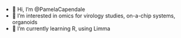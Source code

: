 - 👋 Hi, I’m @PamelaCapendale
- 👀 I’m interested in omics for virology studies, on-a-chip systems, organoids
- 🌱 I’m currently learning R, using Limma 

<!---
PamelaCapendale/PamelaCapendale is a ✨ special ✨ repository because its `README.md` (this file) appears on your GitHub profile.
You can click the Preview link to take a look at your changes.
--->
